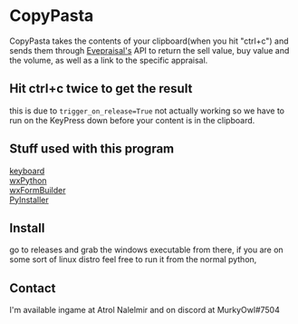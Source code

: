 # CopyPasta


CopyPasta takes the contents of your clipboard(when you hit "ctrl+c") and sends them through [Evepraisal's](https://evepraisal.com/) API to return the sell value, buy value and the volume, as well as a link to the specific appraisal.

## Hit ctrl+c twice to get the result

this is due to `trigger_on_release=True` not actually working so we have to run on the KeyPress down before your content is in the clipboard.

## Stuff used with this program

[keyboard](https://github.com/boppreh/)<br/>
[wxPython](https://www.wxpython.org/)<br/>
[wxFormBuilder](https://github.com/wxFormBuilder/wxFormBuilder)<br/>
[PyInstaller](https://www.pyinstaller.org/)<br/>

## Install
go to releases and grab the windows executable from there, if you are on some sort of linux distro feel free to run it from the normal python, 

## Contact
I'm available ingame at Atrol Nalelmir and on discord at MurkyOwl#7504